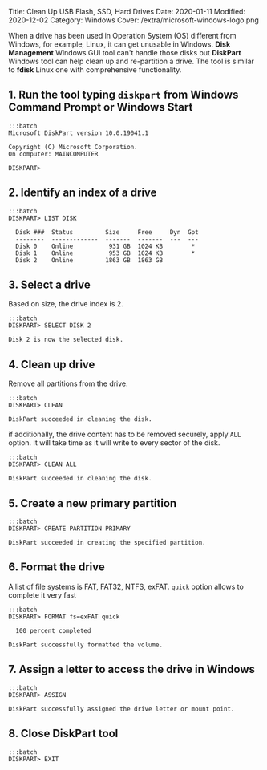 Title: Clean Up USB Flash, SSD, Hard Drives
Date: 2020-01-11
Modified: 2020-12-02
Category: Windows
Cover: /extra/microsoft-windows-logo.png

When a drive has been used in Operation System (OS) different from Windows, for example, Linux, it can get unusable in Windows. **Disk Management** Windows GUI tool can't handle those disks but **DiskPart** Windows tool can help clean up and re-partition a drive. The tool is similar to **fdisk** Linux one with comprehensive functionality.

## 1. Run the tool typing `diskpart` from Windows Command Prompt or Windows Start

    :::batch
    Microsoft DiskPart version 10.0.19041.1

    Copyright (C) Microsoft Corporation.
    On computer: MAINCOMPUTER

    DISKPART>

## 2. Identify an index of a drive
   
    :::batch
    DISKPART> LIST DISK
    
      Disk ###  Status         Size     Free     Dyn  Gpt
      --------  -------------  -------  -------  ---  ---
      Disk 0    Online          931 GB  1024 KB        *
      Disk 1    Online          953 GB  1024 KB        *
      Disk 2    Online         1863 GB  1863 GB

## 3. Select a drive

   Based on size, the drive index is 2.

    :::batch
    DISKPART> SELECT DISK 2

    Disk 2 is now the selected disk.

## 4. Clean up drive

   Remove all partitions from the drive.

    :::batch
    DISKPART> CLEAN

    DiskPart succeeded in cleaning the disk.

   if additionally, the drive content has to be removed securely, apply `ALL` option. It will take time as it will write to every sector of the disk.

    :::batch
    DISKPART> CLEAN ALL

    DiskPart succeeded in cleaning the disk.

## 5. Create a new primary partition

    :::batch
    DISKPART> CREATE PARTITION PRIMARY

    DiskPart succeeded in creating the specified partition.

## 6. Format the drive

   A list of file systems is FAT, FAT32, NTFS, exFAT. `quick` option allows to complete it very fast

    :::batch
    DISKPART> FORMAT fs=exFAT quick

      100 percent completed

    DiskPart successfully formatted the volume.

## 7. Assign a letter to access the drive in Windows

    :::batch
    DISKPART> ASSIGN

    DiskPart successfully assigned the drive letter or mount point.

## 8. Close DiskPart tool

    :::batch
    DISKPART> EXIT
